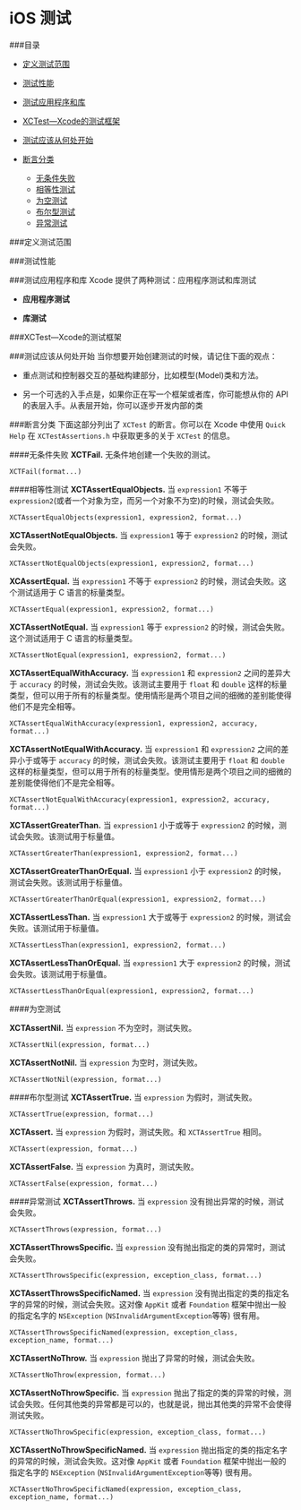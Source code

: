 iOS 测试
============

###目录

* [定义测试范围](#定义测试范围)
*    [测试性能](#测试性能)
*    [测试应用程序和库](#测试应用程序和库)
*    [XCTest—Xcode的测试框架](#XCTest—Xcode的测试框架)
*    [测试应该从何处开始](#测试应该从何处开始)
*    [断言分类](#断言分类)
      
      * [无条件失败](#无条件失败)
      * [相等性测试](#相等性测试)
      * [为空测试](#为空测试)
      * [布尔型测试](#布尔型测试)
      * [异常测试](#异常测试)

###定义测试范围


###测试性能

###测试应用程序和库
Xcode 提供了两种测试：应用程序测试和库测试

* **应用程序测试**


* **库测试**

###XCTest—Xcode的测试框架



###测试应该从何处开始
当你想要开始创建测试的时候，请记住下面的观点：

* 重点测试和控制器交互的基础构建部分，比如模型(Model)类和方法。

* 另一个可选的入手点是，如果你正在写一个框架或者库，你可能想从你的 API 的表层入手。从表层开始，你可以逐步开发内部的类

###断言分类
下面这部分列出了 `XCTest` 的断言。你可以在 Xcode 中使用 `Quick Help` 在 `XCTestAssertions.h` 中获取更多的关于 `XCTest` 的信息。

####无条件失败
**XCTFail.** 无条件地创建一个失败的测试。

    XCTFail(format...)
    
####相等性测试
**XCTAssertEqualObjects.** 当 `expression1` 不等于 `expression2`(或者一个对象为空，而另一个对象不为空)的时候，测试会失败。

    XCTAssertEqualObjects(expression1, expression2, format...)
    
**XCTAssertNotEqualObjects.** 当 `expression1` 等于 `expression2` 的时候，测试会失败。

    XCTAssertNotEqualObjects(expression1, expression2, format...)
    
**XCAssertEqual.** 当 `expression1` 不等于 `expression2` 的时候，测试会失败。这个测试适用于 C 语言的标量类型。

    XCTAssertEqual(expression1, expression2, format...)
    
**XCTAssertNotEqual.** 当 `expression1` 等于 `expression2` 的时候，测试会失败。这个测试适用于 C 语言的标量类型。

    XCTAssertNotEqual(expression1, expression2, format...)
    
**XCTAssertEqualWithAccuracy.** 当 `expression1` 和 `expression2` 之间的差异大于 `accuracy` 的时候，测试会失败。该测试主要用于 `float` 和 `double` 这样的标量类型，但可以用于所有的标量类型。使用情形是两个项目之间的细微的差别能使得他们不是完全相等。

    XCTAssertEqualWithAccuracy(expression1, expression2, accuracy, format...)

**XCTAssertNotEqualWithAccuracy.** 当 `expression1` 和 `expression2` 之间的差异小于或等于 `accuracy` 的时候，测试会失败。该测试主要用于 `float` 和 `double` 这样的标量类型，但可以用于所有的标量类型。使用情形是两个项目之间的细微的差别能使得他们不是完全相等。

    XCTAssertNotEqualWithAccuracy(expression1, expression2, accuracy, format...)
    
**XCTAssertGreaterThan.** 当 `expression1` 小于或等于 `expression2` 的时候，测试会失败。该测试用于标量值。

    XCTAssertGreaterThan(expression1, expression2, format...)
    
**XCTAssertGreaterThanOrEqual.** 当 `expression1` 小于 `expression2` 的时候，测试会失败。该测试用于标量值。

    XCTAssertGreaterThanOrEqual(expression1, expression2, format...)
    
**XCTAssertLessThan.** 当 `expression1` 大于或等于 `expression2` 的时候，测试会失败。该测试用于标量值。

    XCTAssertLessThan(expression1, expression2, format...)
    
**XCTAssertLessThanOrEqual.** 当 `expression1` 大于 `expression2` 的时候，测试会失败。该测试用于标量值。

    XCTAssertLessThanOrEqual(expression1, expression2, format...)
    

####为空测试

**XCTAssertNil.** 当 `expression` 不为空时，测试失败。

    XCTAssertNil(expression, format...)
    
**XCTAssertNotNil.** 当 `expression` 为空时，测试失败。

    XCTAssertNotNil(expression, format...)
    
####布尔型测试
**XCTAssertTrue.** 当 `expression` 为假时，测试失败。

    XCTAssertTrue(expression, format...)
    
**XCTAssert.** 当 `expression` 为假时，测试失败。和 `XCTAssertTrue` 相同。

    XCTAssert(expression, format...)
    
**XCTAssertFalse.** 当 `expression` 为真时，测试失败。
    
    XCTAssertFalse(expression, format...)
    
    
####异常测试
**XCTAssertThrows.** 当 `expression` 没有抛出异常的时候，测试会失败。

    XCTAssertThrows(expression, format...)
    
**XCTAssertThrowsSpecific.** 当 `expression` 没有抛出指定的类的异常时，测试会失败。

    XCTAssertThrowsSpecific(expression, exception_class, format...)
    
**XCTAssertThrowsSpecificNamed.** 当 `expression` 没有抛出指定的类的指定名字的异常的时候，测试会失败。这对像 `AppKit` 或者 `Foundation` 框架中抛出一般的指定名字的 `NSException` (`NSInvalidArgumentException`等等) 很有用。

    XCTAssertThrowsSpecificNamed(expression, exception_class, exception_name, format...)
    
**XCTAssertNoThrow.** 当 `expression` 抛出了异常的时候，测试会失败。

    XCTAssertNoThrow(expression, format...)
    
**XCTAssertNoThrowSpecific.** 当 `expression` 抛出了指定的类的异常的时候，测试会失败。任何其他类的异常都是可以的，也就是说，抛出其他类的异常不会使得测试失败。

    XCTAssertNoThrowSpecific(expression, exception_class, format...)
    
**XCTAssertNoThrowSpecificNamed.** 当 `expression` 抛出指定的类的指定名字的异常的时候，测试会失败。这对像 `AppKit` 或者 `Foundation` 框架中抛出一般的指定名字的 `NSException` (`NSInvalidArgumentException`等等) 很有用。

    XCTAssertNoThrowSpecificNamed(expression, exception_class, exception_name, format...)













